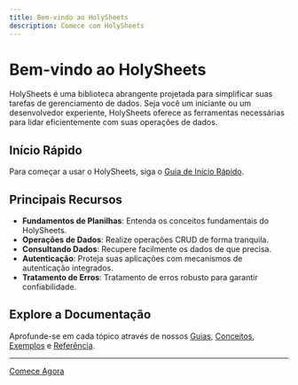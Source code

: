 ```yaml
---
title: Bem-vindo ao HolySheets
description: Comece com HolySheets
---
```


# Bem-vindo ao HolySheets

HolySheets é uma biblioteca abrangente projetada para simplificar suas tarefas de gerenciamento de dados. Seja você um iniciante ou um desenvolvedor experiente, HolySheets oferece as ferramentas necessárias para lidar eficientemente com suas operações de dados.

## Início Rápido

Para começar a usar o HolySheets, siga o [Guia de Início Rápido](/pt-br/inicio-rapido).

## Principais Recursos

- **Fundamentos de Planilhas**: Entenda os conceitos fundamentais do HolySheets.
- **Operações de Dados**: Realize operações CRUD de forma tranquila.
- **Consultando Dados**: Recupere facilmente os dados de que precisa.
- **Autenticação**: Proteja suas aplicações com mecanismos de autenticação integrados.
- **Tratamento de Erros**: Tratamento de erros robusto para garantir confiabilidade.

## Explore a Documentação

Aprofunde-se em cada tópico através de nossos [Guias](/pt-br/guias/inserindo-dados), [Conceitos](/pt-br/conceitos/fundamentos-planilhas), [Exemplos](/pt-br/exemplos/consultas-basicas) e [Referência](/pt-br/referencia/operacoes).

---

[Comece Agora](/pt-br/inicio-rapido)
